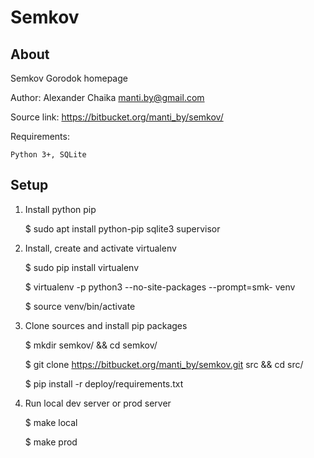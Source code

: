 Semkov
====


About
----

Semkov Gorodok homepage 

Author: Alexander Chaika <manti.by@gmail.com>

Source link: https://bitbucket.org/manti_by/semkov/

Requirements:

    Python 3+, SQLite


Setup
----

1. Install python pip
    
    $ sudo apt install python-pip sqlite3 supervisor
    
2. Install, create and activate virtualenv

    $ sudo pip install virtualenv
    
    $ virtualenv -p python3 --no-site-packages --prompt=smk- venv
    
    $ source venv/bin/activate
    
3. Clone sources and install pip packages
    
    $ mkdir semkov/ && cd semkov/

    $ git clone https://bitbucket.org/manti_by/semkov.git src && cd src/
    
    $ pip install -r deploy/requirements.txt
    
4. Run local dev server or prod server

    $ make local
    
    $ make prod

